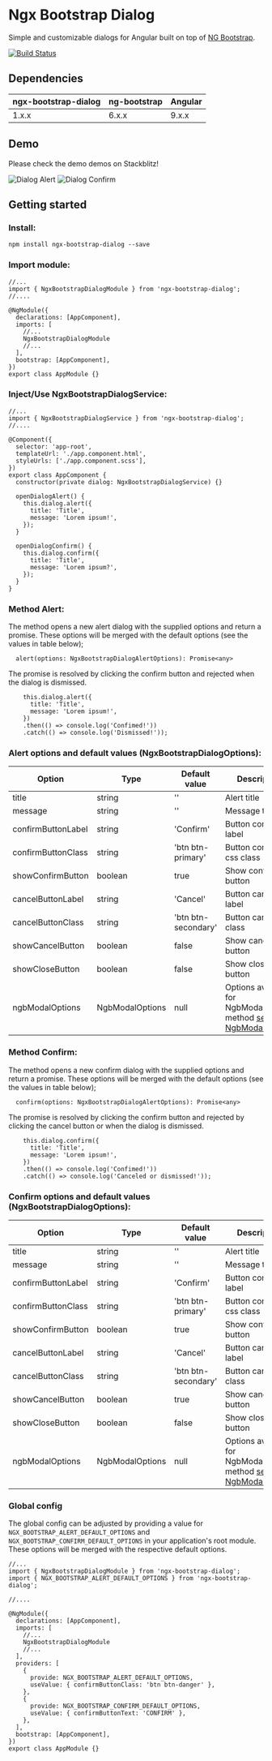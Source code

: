 # Ngx Bootstrap Dialog

Simple and customizable dialogs for Angular built on top of [NG Bootstrap](https://ng-bootstrap.github.io/#/home).

[![Build Status](https://circleci.com/gh/manzapanza/ngx-bootstrap-dialog.svg?style=shield)](https://circleci.com/gh/manzapanza/ngx-bootstrap-dialog)

## Dependencies

| ngx-bootstrap-dialog | ng-bootstrap | Angular |
| -------------------- | ------------ | ------- |
| 1.x.x                | 6.x.x        | 9.x.x   |

## Demo

Please check the demo demos on Stackblitz!

![Dialog Alert](src/assets/dialog-alert-print.png)
![Dialog Confirm](src/assets/dialog-confirm-print.png)

## Getting started

### Install:

```
npm install ngx-bootstrap-dialog --save
```

### Import module:

```
//...
import { NgxBootstrapDialogModule } from 'ngx-bootstrap-dialog';
//....

@NgModule({
  declarations: [AppComponent],
  imports: [
    //...
    NgxBootstrapDialogModule
    //...
  ],
  bootstrap: [AppComponent],
})
export class AppModule {}
```

### Inject/Use NgxBootstrapDialogService:

```
//...
import { NgxBootstrapDialogService } from 'ngx-bootstrap-dialog';
//....

@Component({
  selector: 'app-root',
  templateUrl: './app.component.html',
  styleUrls: ['./app.component.scss'],
})
export class AppComponent {
  constructor(private dialog: NgxBootstrapDialogService) {}

  openDialogAlert() {
    this.dialog.alert({
      title: 'Title',
      message: 'Lorem ipsum!',
    });
  }

  openDialogConfirm() {
    this.dialog.confirm({
      title: 'Title',
      message: 'Lorem ipsum?',
    });
  }
}
```

### Method Alert:

The method opens a new alert dialog with the supplied options and return a promise. These options will be merged with the default options (see the values in table below);

```
  alert(options: NgxBootstrapDialogAlertOptions): Promise<any>
```

The promise is resolved by clicking the confirm button and rejected when the dialog is dismissed.

```
    this.dialog.alert({
      title: 'Title',
      message: 'Lorem ipsum!',
    })
    .then(() => console.log('Confimed!'))
    .catch(() => console.log('Dismissed!'));
```

### Alert options and default values (NgxBootstrapDialogOptions):

| Option             | Type            | Default value       | Description                                                                                                                               |
| ------------------ | --------------- | ------------------- | ----------------------------------------------------------------------------------------------------------------------------------------- |
| title              | string          | ''                  | Alert title                                                                                                                               |
| message            | string          | ''                  | Message title                                                                                                                             |
| confirmButtonLabel | string          | 'Confirm'           | Button confirm label                                                                                                                      |
| confirmButtonClass | string          | 'btn btn-primary'   | Button confirm css class                                                                                                                  |
| showConfirmButton  | boolean         | true                | Show confirm button                                                                                                                       |
| cancelButtonLabel  | string          | 'Cancel'            | Button cancel label                                                                                                                       |
| cancelButtonClass  | string          | 'btn btn-secondary' | Button cancel css class                                                                                                                   |
| showCancelButton   | boolean         | false               | Show cancel button                                                                                                                        |
| showCloseButton    | boolean         | false               | Show close button                                                                                                                         |
| ngbModalOptions    | NgbModalOptions | null                | Options available for NgbModal.open() method [see NgbModalOptions](https://ng-bootstrap.github.io/#/components/modal/api#NgbModalOptions) |

### Method Confirm:

The method opens a new confirm dialog with the supplied options and return a promise. These options will be merged with the default options (see the values in table below);

```
  confirm(options: NgxBootstrapDialogAlertOptions): Promise<any>
```

The promise is resolved by clicking the confirm button and rejected by clicking the cancel button or when the dialog is dismissed.

```
    this.dialog.confirm({
      title: 'Title',
      message: 'Lorem ipsum!',
    })
    .then(() => console.log('Confimed!'))
    .catch(() => console.log('Canceled or dismissed!'));
```

### Confirm options and default values (NgxBootstrapDialogOptions):

| Option             | Type            | Default value       | Description                                                                                                                               |
| ------------------ | --------------- | ------------------- | ----------------------------------------------------------------------------------------------------------------------------------------- |
| title              | string          | ''                  | Alert title                                                                                                                               |
| message            | string          | ''                  | Message title                                                                                                                             |
| confirmButtonLabel | string          | 'Confirm'           | Button confirm label                                                                                                                      |
| confirmButtonClass | string          | 'btn btn-primary'   | Button confirm css class                                                                                                                  |
| showConfirmButton  | boolean         | true                | Show confirm button                                                                                                                       |
| cancelButtonLabel  | string          | 'Cancel'            | Button cancel label                                                                                                                       |
| cancelButtonClass  | string          | 'btn btn-secondary' | Button cancel css class                                                                                                                   |
| showCancelButton   | boolean         | true                | Show cancel button                                                                                                                        |
| showCloseButton    | boolean         | false               | Show close button                                                                                                                         |
| ngbModalOptions    | NgbModalOptions | null                | Options available for NgbModal.open() method [see NgbModalOptions](https://ng-bootstrap.github.io/#/components/modal/api#NgbModalOptions) |

### Global config

The global config can be adjusted by providing a value for `NGX_BOOTSTRAP_ALERT_DEFAULT_OPTIONS` and `NGX_BOOTSTRAP_CONFIRM_DEFAULT_OPTIONS` in your application's root module. These options will be merged with the respective default options.

```
//...
import { NgxBootstrapDialogModule } from 'ngx-bootstrap-dialog';
import { NGX_BOOTSTRAP_ALERT_DEFAULT_OPTIONS } from 'ngx-bootstrap-dialog';

//....

@NgModule({
  declarations: [AppComponent],
  imports: [
    //...
    NgxBootstrapDialogModule
    //...
  ],
  providers: [
    {
      provide: NGX_BOOTSTRAP_ALERT_DEFAULT_OPTIONS,
      useValue: { confirmButtonClass: 'btn btn-danger' },
    },
    {
      provide: NGX_BOOTSTRAP_CONFIRM_DEFAULT_OPTIONS,
      useValue: { confirmButtonText: 'CONFIRM' },
    },
  ],
  bootstrap: [AppComponent],
})
export class AppModule {}
```
